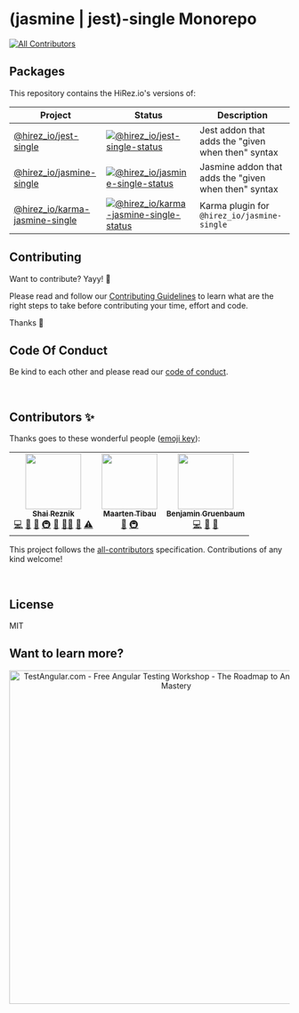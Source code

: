 # (jasmine | jest)-single Monorepo

 <!-- ALL-CONTRIBUTORS-BADGE:START - Do not remove or modify this section -->
[![All Contributors](https://img.shields.io/badge/all_contributors-3-orange.svg?style=flat-square)](#contributors-)
<!-- ALL-CONTRIBUTORS-BADGE:END -->

## Packages

This repository contains the HiRez.io's versions of:

| Project                         | Status                                                                           | Description                                          |
| ------------------------------- | -------------------------------------------------------------------------------- | ---------------------------------------------------- |
| [@hirez_io/jest-single]          | [![@hirez_io/jest-single-status]][@hirez_io/jest-single-package]                   | Jest addon that adds the "given when then" syntax    |
| [@hirez_io/jasmine-single]       | [![@hirez_io/jasmine-single-status]][@hirez_io/jasmine-single-package]             | Jasmine addon that adds the "given when then" syntax |
| [@hirez_io/karma-jasmine-single] | [![@hirez_io/karma-jasmine-single-status]][@hirez_io/karma-jasmine-single-package] | Karma plugin for `@hirez_io/jasmine-single`           |

[@hirez_io/jest-single]: https://github.com/hirezio/single/tree/main/packages/jest-single
[@hirez_io/jasmine-single]: https://github.com/hirezio/single/tree/main/packages/jasmine-single
[@hirez_io/karma-jasmine-single]: https://github.com/hirezio/single/tree/main/packages/karma-jasmine-single
[@hirez_io/jest-single-status]: https://img.shields.io/npm/v/@hirez_io/jest-single.svg
[@hirez_io/jest-single-package]: https://npmjs.com/package/@hirez_io/jest-single
[@hirez_io/jasmine-single-status]: https://img.shields.io/npm/v/@hirez_io/jasmine-single.svg
[@hirez_io/jasmine-single-package]: https://npmjs.com/package/@hirez_io/jasmine-single
[@hirez_io/karma-jasmine-single-status]: https://img.shields.io/npm/v/@hirez_io/karma-jasmine-single.svg
[@hirez_io/karma-jasmine-single-package]: https://npmjs.com/package/@hirez_io/karma-jasmine-single

## Contributing

Want to contribute? Yayy! 🎉

Please read and follow our [Contributing Guidelines](CONTRIBUTING.md) to learn what are the right steps to take before contributing your time, effort and code.

Thanks 🙏

## Code Of Conduct

Be kind to each other and please read our [code of conduct](CODE_OF_CONDUCT.md).


<br/>

## Contributors ✨

Thanks goes to these wonderful people ([emoji key](https://allcontributors.org/docs/en/emoji-key)):

<!-- ALL-CONTRIBUTORS-LIST:START - Do not remove or modify this section -->
<!-- prettier-ignore-start -->
<!-- markdownlint-disable -->
<table>
  <tr>
    <td align="center"><a href="https://www.hirez.io/become-a-testing-master?utm_medium=Open_Source&utm_source=Github&utm_campaign=Lead_Generation&utm_content=jest-single--all-contributors-profile-link"><img src="https://avatars1.githubusercontent.com/u/1430726?v=4?s=100" width="100px;" alt=""/><br /><sub><b>Shai Reznik</b></sub></a><br /><a href="https://github.com/hirezio/single/commits?author=shairez" title="Code">💻</a> <a href="https://github.com/hirezio/single/commits?author=shairez" title="Documentation">📖</a> <a href="#ideas-shairez" title="Ideas, Planning, & Feedback">🤔</a> <a href="#infra-shairez" title="Infrastructure (Hosting, Build-Tools, etc)">🚇</a> <a href="#maintenance-shairez" title="Maintenance">🚧</a> <a href="#mentoring-shairez" title="Mentoring">🧑‍🏫</a> <a href="https://github.com/hirezio/single/pulls?q=is%3Apr+reviewed-by%3Ashairez" title="Reviewed Pull Requests">👀</a> <a href="https://github.com/hirezio/single/commits?author=shairez" title="Tests">⚠️</a></td>
    <td align="center"><a href="https://www.webtrix.be"><img src="https://avatars.githubusercontent.com/u/4103756?v=4?s=100" width="100px;" alt=""/><br /><sub><b>Maarten Tibau</b></sub></a><br /><a href="https://github.com/hirezio/single/commits?author=maartentibau" title="Documentation">📖</a> <a href="#infra-maartentibau" title="Infrastructure (Hosting, Build-Tools, etc)">🚇</a></td>
    <td align="center"><a href="https://stackoverflow.com/users/1348195/benjamin-gruenbaum"><img src="https://avatars.githubusercontent.com/u/1315533?v=4?s=100" width="100px;" alt=""/><br /><sub><b>Benjamin Gruenbaum</b></sub></a><br /><a href="https://github.com/hirezio/single/commits?author=benjamingr" title="Code">💻</a> <a href="#ideas-benjamingr" title="Ideas, Planning, & Feedback">🤔</a> <a href="#maintenance-benjamingr" title="Maintenance">🚧</a></td>
  </tr>
</table>

<!-- markdownlint-restore -->
<!-- prettier-ignore-end -->

<!-- ALL-CONTRIBUTORS-LIST:END -->

This project follows the [all-contributors](https://github.com/all-contributors/all-contributors) specification. Contributions of any kind welcome!

<br/>

## License

MIT

## Want to learn more?

<div align="center">
  <a href="https://learn.hirez.io/?utm_source=github&utm_medium=link&utm_campaign=single">
    <img src="for-readme/test-angular.jpg"
      alt="TestAngular.com - Free Angular Testing Workshop - The Roadmap to Angular Testing Mastery"
      width="600"
    />
  </a>
</div>

